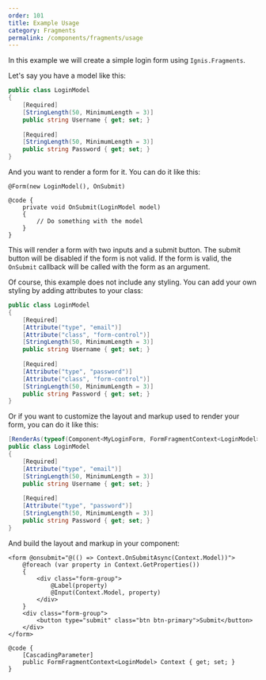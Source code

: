 ```yaml
---
order: 101
title: Example Usage
category: Fragments
permalink: /components/fragments/usage
---
```


In this example we will create a simple login form using `Ignis.Fragments`.

Let's say you have a model like this:

```csharp
public class LoginModel
{
    [Required]
    [StringLength(50, MinimumLength = 3)]
    public string Username { get; set; }
    
    [Required]
    [StringLength(50, MinimumLength = 3)]
    public string Password { get; set; }
}
```

And you want to render a form for it. You can do it like this:

```cshtml
@Form(new LoginModel(), OnSubmit)

@code {
    private void OnSubmit(LoginModel model)
    {
        // Do something with the model
    }
}
```

This will render a form with two inputs and a submit button. The submit button will be disabled if the form is not
valid. If the form is valid, the `OnSubmit` callback will be called with the form as an argument.

Of course, this example does not include any styling. You can add your own styling by adding attributes to your class:

```csharp
public class LoginModel
{
    [Required]
    [Attribute("type", "email")]
    [Attribute("class", "form-control")]
    [StringLength(50, MinimumLength = 3)]
    public string Username { get; set; }
    
    [Required]
    [Attribute("type", "password")]
    [Attribute("class", "form-control")]
    [StringLength(50, MinimumLength = 3)]
    public string Password { get; set; }
}
```

Or if you want to customize the layout and markup used to render your form, you can do it like this:

```csharp
[RenderAs(typeof(Component<MyLoginForm, FormFragmentContext<LoginModel>>))]
public class LoginModel
{
    [Required]
    [Attribute("type", "email")]
    [StringLength(50, MinimumLength = 3)]
    public string Username { get; set; }
    
    [Required]
    [Attribute("type", "password")]
    [StringLength(50, MinimumLength = 3)]
    public string Password { get; set; }
}
```

And build the layout and markup in your component:

```cshtml
<form @onsubmit="@(() => Context.OnSubmitAsync(Context.Model))">
    @foreach (var property in Context.GetProperties())
    {
        <div class="form-group">
            @Label(property)
            @Input(Context.Model, property)
        </div>
    }
    <div class="form-group">
        <button type="submit" class="btn btn-primary">Submit</button>
    </div>
</form>

@code {
    [CascadingParameter]
    public FormFragmentContext<LoginModel> Context { get; set; }
}
```
